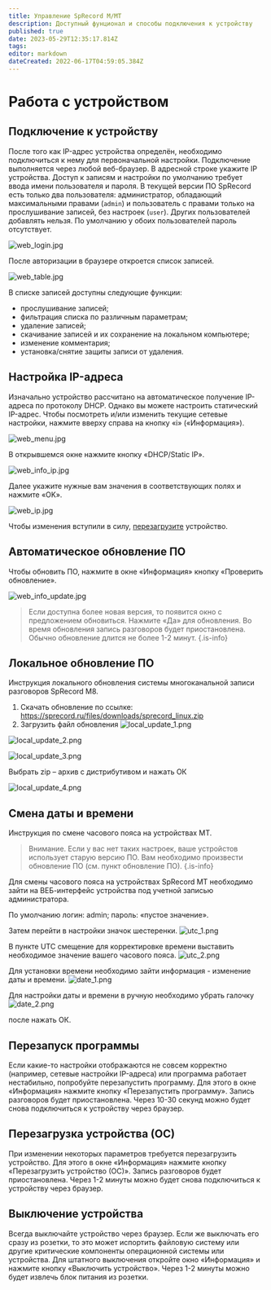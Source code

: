 ```yaml
---
title: Управление SpRecord M/MT
description: Доступный фунционал и способы подключения к устройству
published: true
date: 2023-05-29T12:35:17.814Z
tags: 
editor: markdown
dateCreated: 2022-06-17T04:59:05.384Z
---
```


# Работа с устройством
## Подключение к устройству

После того как IP-адрес устройства определён, необходимо подключиться к нему для первоначальной настройки. Подключение выполняется через любой веб-браузер. В адресной строке укажите IP устройства. Доступ к записям и настройки по умолчанию требует ввода имени пользователя и пароля. В текущей версии ПО SpRecord есть только два пользователя: администратор, обладающий максимальными правами (`admin`) и пользователь с правами только на прослушивание записей, без настроек (`user`). Других пользователей добавлять нельзя. По умолчанию у обоих пользователей пароль отсутствует.

![web_login.jpg](/m-mt/web_login.jpg)

После авторизации в браузере откроется список записей.

![web_table.jpg](/m-mt/web_table.jpg)

В списке записей доступны следующие функции:
- прослушивание записей;
- фильтрация списка по различным параметрам;
- удаление записей;
- скачивание записей и их сохранение на локальном компьютере;
- изменение комментария;
- установка/снятие защиты записи от удаления.

## Настройка IP-адреса
Изначально устройство рассчитано на автоматическое получение IP-адреса по протоколу DHCP. Однако вы можете настроить статический IP-адрес. Чтобы посмотреть и/или изменить текущие сетевые настройки, нажмите вверху справа на кнопку «i» («Информация»).

![web_menu.jpg](/m-mt/web_menu.jpg)

В открывшемся окне нажмите кнопку «DHCP/Static IP».

![web_info_ip.jpg](/m-mt/web_info_ip.jpg)

Далее укажите нужные вам значения в соответствующих полях и нажмите «OK».

![web_ip.jpg](/m-mt/web_ip.jpg)

Чтобы изменения вступили в силу, [перезагрузите](#reboot) устройство.

## Автоматическое обновление ПО
Чтобы обновить ПО, нажмите в окне «Информация» кнопку «Проверить обновление».

![web_info_update.jpg](/m-mt/web_info_update.jpg)

> Если доступна более новая версия, то появится окно с предложением обновиться. Нажмите «Да» для обновления. Во время обновления запись разговоров будет приостановлена. Обычно обновление длится не более 1-2 минут.
{.is-info}

## Локальное обновление ПО
Инструкция локального обновления системы многоканальной записи разговоров SpRecord M8.
1. Скачать обновление по ссылке: https://sprecord.ru/files/downloads/sprecord_linux.zip 
2. Загрузить файл обновления
![local_update_1.png](/m-mt/local_update_1.png)

![local_update_2.png](/m-mt/local_update_2.png)

![local_update_3.png](/m-mt/local_update_3.png)

Выбрать zip – архив с дистрибутивом и нажать ОК

![local_update_4.png](/m-mt/local_update_4.png)

## Смена даты и времени
Инструкция по смене часового пояса на устройствах МТ.

> Внимание. Если у вас нет таких настроек, ваше устройстов использует старую версию ПО. Вам необходимо произвести обновление ПО (см. пункт обновление ПО).
{.is-info}

Для смены часового пояса на устройствах SpRecord MT необходимо зайти на ВЕБ-интерфейс устройства под учетной записью администратора.

По умолчанию логин: admin; пароль: «пустое значение».

Затем перейти в настройки значок шестеренки.
![utc_1.png](/m-mt/utc_1.png)

В пункте UTC смещение для корректировке времени выставить необходимое значение вашего часового пояса.
![utc_2.png](/m-mt/utc_2.png)

Для установки времени необходимо зайти информация - изменение даты и времени.
![date_1.png](/m-mt/date_1.png)

Для настройки даты и времени в ручную необходимо убрать галочку
![date_2.png](/m-mt/date_2.png)

после нажать ОК.

## Перезапуск программы
Если какие-то настройки отображаются не совсем корректно (например, сетевые настройки IP-адреса) или программа работает нестабильно, попробуйте перезапустить программу. Для этого в окне «Информация» нажмите кнопку «Перезапустить программу». Запись разговоров будет приостановлена. Через 10-30 секунд можно будет снова подключиться к устройству через браузер.

## <a id="reboot"></a>Перезагрузка устройства (ОС)
При изменении некоторых параметров требуется перезагрузить устройство. Для этого в окне «Информация» нажмите кнопку «Перезагрузить устройство (ОС)». Запись разговоров будет приостановлена. Через 1-2 минуты можно будет снова подключиться к устройству через браузер.

## Выключение устройства
Всегда выключайте устройство через браузер. Если же выключать его сразу из розетки, то это может испортить файловую систему или другие критические компоненты операционной системы или устройства. Для штатного выключения откройте окно «Информация» и нажмите кнопку «Выключить устройство». Через 1-2 минуты можно будет извлечь блок питания из розетки.
